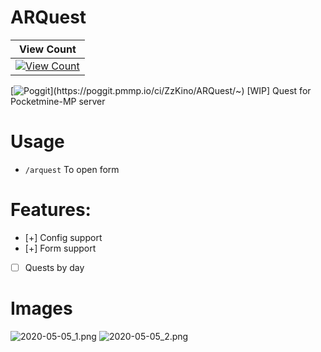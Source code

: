 # ARQuest
| View Count |
| :---: |
| [![View Count](http://hits.dwyl.io/ZzKino/ARQuest.svg)](http://hits.dwyl.io/ZzKino/ARQuest.svg) |
[![Poggit](https://poggit.pmmp.io/ci.shield/ZzKino/ARQuest/~)](https://poggit.pmmp.io/ci/ZzKino/ARQuest/~)
[WIP] Quest for Pocketmine-MP server
# Usage
 + `/arquest` To open form
# Features:
- [+] Config support 
- [+] Form support
- [ ] Quests by day

# Images
![2020-05-05_1.png](https://i0.wp.com/s1.uphinh.org/2020/05/05/2020-05-05_1.png)
![2020-05-05_2.png](https://s1.uphinh.org/2020/05/05/2020-05-05_2.png)
